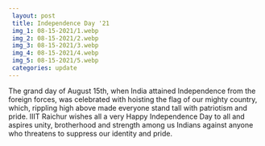 ```yaml
---
 layout: post	
 title: Independence Day '21
 img_1: 08-15-2021/1.webp
 img_2: 08-15-2021/2.webp
 img_3: 08-15-2021/3.webp
 img_4: 08-15-2021/4.webp
 img_5: 08-15-2021/5.webp
 categories: update
---
```


The grand day of August 15th, when India attained Independence from the foreign forces, was celebrated with hoisting the flag of our mighty country, which, rippling high above made everyone stand tall with patriotism and pride. IIIT Raichur wishes all a very Happy Independence Day to all and aspires unity, brotherhood and strength among us Indians against anyone who threatens to suppress our identity and pride.